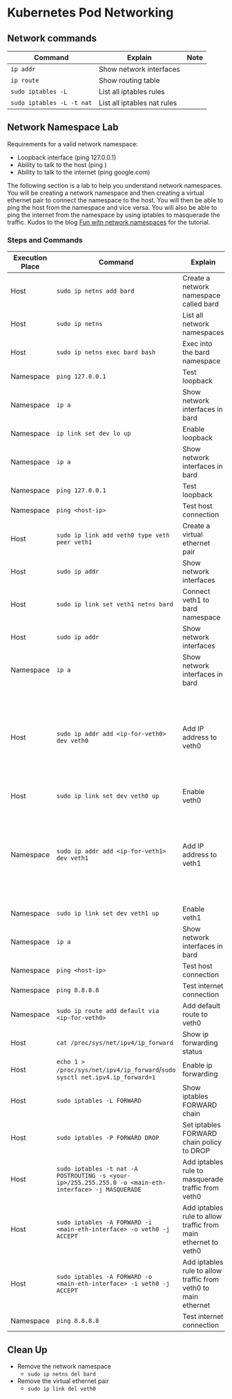 # Kubernetes Pod Networking

## Network commands
| Command | Explain | Note |
| ------- | ------- | ---- |
| `ip addr` | Show network interfaces |  |
| `ip route` | Show routing table |  |
| `sudo iptables -L` | List all iptables rules |  |
| `sudo iptables -L -t nat` | List all iptables nat rules |  |

## Network Namespace Lab

Requirements for a valid network namespace:
- Loopback interface (ping 127.0.0.1)
- Ability to talk to the host (ping <host-ip>)
- Ability to talk to the internet (ping google.com)

The following section is a lab to help you understand network namespaces. You will be creating a network namespace and then creating a virtual ethernet pair to connect the namespace to the host. You will then be able to ping the host from the namespace and vice versa. You will also be able to ping the internet from the namespace by using iptables to masquerade the traffic. Kudos to the blog [Fun witn network namespaces](https://www.gilesthomas.com/2021/03/fun-with-network-namespaces) for the tutorial.

### Steps and Commands
| Execution Place | Command | Explain | Note | Expected Result |
| --------------- | ------- | ------- | ---- | --------------- |
| Host | `sudo ip netns add bard` | Create a network namespace called bard |  | Success |
| Host | `sudo ip netns` | List all network namespaces |  | bard |
| Host | `sudo ip netns exec bard bash` | Exec into the bard namespace |  | Success |
| Namespace | `ping 127.0.0.1` | Test loopback |  | Fail |
| Namespace | `ip a` | Show network interfaces in bard |  | Success |
| Namespace | `ip link set dev lo up` | Enable loopback |  | Success |
| Namespace | `ip a` | Show network interfaces in bard |  | Success |
| Namespace | `ping 127.0.0.1` | Test loopback |  | Success |
| Namespace | `ping <host-ip>` | Test host connection |  | Fail |
| Host | `sudo ip link add veth0 type veth peer veth1` | Create a virtual ethernet pair |  | Success |
| Host | `sudo ip addr` | Show network interfaces |  | Success |
| Host | `sudo ip link set veth1 netns bard` | Connect veth1 to bard namespace |  | Success |
| Host | `sudo ip addr` | Show network interfaces |  | Success |
| Namespace | `ip a` | Show network interfaces in bard |  | Success |
| Host | `sudo ip addr add <ip-for-veth0> dev veth0` | Add IP address to veth0 | The ip address you choose must under the same network with host. | Success |
| Host | `sudo ip link set dev veth0 up` | Enable veth0 |  | Success |
| Namespace | `sudo ip addr add <ip-for-veth1> dev veth1` | Add IP address to veth1 | The ip address you choose must under the same network with host. | Success |
| Namespace | `sudo ip link set dev veth1 up` | Enable veth1 |  | Success |
| Namespace | `ip a` | Show network interfaces in bard |  | Success |
| Namespace | `ping <host-ip>` | Test host connection |  | Success |
| Namespace | `ping 8.8.8.8` | Test internet connection |  | Fail |
| Namespace | `sudo ip route add default via <ip-for-veth0>` | Add default route to veth0 |  | Success |
| Host | `cat /proc/sys/net/ipv4/ip_forward` | Show ip forwarding status |  | Either 0 or 1 |
| Host | `echo 1 > /proc/sys/net/ipv4/ip_forward`/`sudo sysctl net.ipv4.ip_forward=1` | Enable ip forwarding |  | Success |
| Host | `sudo iptables -L FORWARD` | Show iptables FORWARD chain |  | Success |
| Host | `sudo iptables -P FORWARD DROP` | Set iptables FORWARD chain policy to DROP |  | Success |
| Host | `sudo iptables -t nat -A POSTROUTING -s <your-ip>/255.255.255.0 -o <main-eth-interface> -j MASQUERADE` | Add iptables rule to masquerade traffic from veth0 |  | Success |
| Host | `sudo iptables -A FORWARD -i <main-eth-interface> -o veth0 -j ACCEPT` | Add iptables rule to allow traffic from main ethernet to veth0 |  | Success |
| Host | `sudo iptables -A FORWARD -o <main-eth-interface> -i veth0 -j ACCEPT` | Add iptables rule to allow traffic from veth0 to main ethernet |  | Success |
| Namespace | `ping 8.8.8.8` | Test internet connection |  | Success |

## Clean Up
- Remove the network namespace
  - `sudo ip netns del bard`
- Remove the virtual ethernet pair
  - `sudo ip link del veth0`
